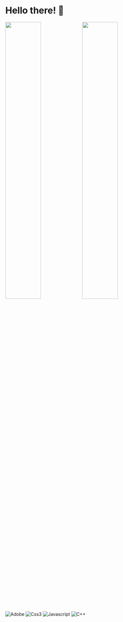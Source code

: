 # Hello there! 👀

<img align="left" width="47%" src="https://github-readme-stats.vercel.app/api?username=notARYKA&show_icons=true&theme=radical"/>

<img align="left" width="47%" src="https://github-readme-stats.vercel.app/api/top-langs/?username=anuraghazra&layout=compact"/>

<img aling="left" alt="Adobe" src="https://img.shields.io/badge/adobe-%23FF0000.svg?style=for-the-badge&logo=adobe&logoColor=white"/>
<img aling="left" alt="Css3" src="https://img.shields.io/badge/css3-%231572B6.svg?style=for-the-badge&logo=css3&logoColor=white"/>
<img aling="left" alt="Javascript" src="https://img.shields.io/badge/javascript-%23323330.svg?style=for-the-badge&logo=javascript&logoColor=%23F7DF1E"/>
<img aling="left" alt="C++" src="https://img.shields.io/badge/c++-%2300599C.svg?style=for-the-badge&logo=c%2B%2B&logoColor=white"/>
